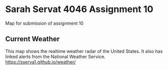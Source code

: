 # Sarah Servat 4046 Assignment 10 
Map for submission of assignment 10

## Current Weather
This map shows the realtime weather radar of the United States. It also has linked alerts from the National Weather Service. 
<https://sserva1.github.io/weather/>
